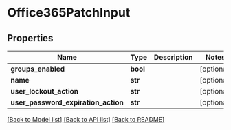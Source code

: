 # Office365PatchInput

## Properties
Name | Type | Description | Notes
------------ | ------------- | ------------- | -------------
**groups_enabled** | **bool** |  | [optional] 
**name** | **str** |  | [optional] 
**user_lockout_action** | **str** |  | [optional] 
**user_password_expiration_action** | **str** |  | [optional] 

[[Back to Model list]](../README.md#documentation-for-models) [[Back to API list]](../README.md#documentation-for-api-endpoints) [[Back to README]](../README.md)


